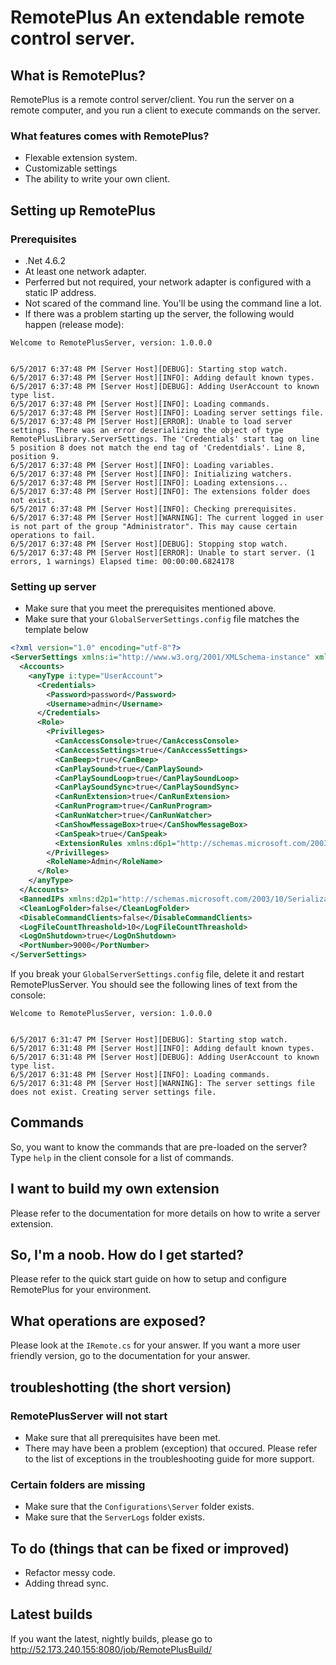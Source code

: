# RemotePlus An extendable remote control server.
## What is RemotePlus?
RemotePlus is a remote control server/client. You run the server on a remote computer, and you run a client to execute commands on the server.
### What features comes with RemotePlus?
* Flexable extension system.
* Customizable settings
* The ability to write your own client.
## Setting up RemotePlus
### Prerequisites
* .Net 4.6.2
* At least one network adapter.
* Perferred but not required, your network adapter is configured with a static IP address.
* Not scared of the command line. You'll be using the command line a lot.
* If there was a problem starting up the server, the following would happen (release mode):
```
Welcome to RemotePlusServer, version: 1.0.0.0


6/5/2017 6:37:48 PM [Server Host][DEBUG]: Starting stop watch.
6/5/2017 6:37:48 PM [Server Host][INFO]: Adding default known types.
6/5/2017 6:37:48 PM [Server Host][DEBUG]: Adding UserAccount to known type list.
6/5/2017 6:37:48 PM [Server Host][INFO]: Loading commands.
6/5/2017 6:37:48 PM [Server Host][INFO]: Loading server settings file.
6/5/2017 6:37:48 PM [Server Host][ERROR]: Unable to load server settings. There was an error deserializing the object of type RemotePlusLibrary.ServerSettings. The 'Credentials' start tag on line 5 position 8 does not match the end tag of 'Credentdials'. Line 8, position 9.
6/5/2017 6:37:48 PM [Server Host][INFO]: Loading variables.
6/5/2017 6:37:48 PM [Server Host][INFO]: Initializing watchers.
6/5/2017 6:37:48 PM [Server Host][INFO]: Loading extensions...
6/5/2017 6:37:48 PM [Server Host][INFO]: The extensions folder does not exist.
6/5/2017 6:37:48 PM [Server Host][INFO]: Checking prerequisites.
6/5/2017 6:37:48 PM [Server Host][WARNING]: The current logged in user is not part of the group "Administrator". This may cause certain operations to fail.
6/5/2017 6:37:48 PM [Server Host][DEBUG]: Stopping stop watch.
6/5/2017 6:37:48 PM [Server Host][ERROR]: Unable to start server. (1 errors, 1 warnings) Elapsed time: 00:00:00.6824178
```
### Setting up server
* Make sure that you meet the prerequisites mentioned above.
* Make sure that your `GlobalServerSettings.config` file matches the template below
``` xml
<?xml version="1.0" encoding="utf-8"?>
<ServerSettings xmlns:i="http://www.w3.org/2001/XMLSchema-instance" xmlns="http://schemas.datacontract.org/2004/07/RemotePlusLibrary">
  <Accounts>
    <anyType i:type="UserAccount">
      <Credentials>
        <Password>password</Password>
        <Username>admin</Username>
      </Credentials>
      <Role>
        <Privilleges>
          <CanAccessConsole>true</CanAccessConsole>
          <CanAccessSettings>true</CanAccessSettings>
          <CanBeep>true</CanBeep>
          <CanPlaySound>true</CanPlaySound>
          <CanPlaySoundLoop>true</CanPlaySoundLoop>
          <CanPlaySoundSync>true</CanPlaySoundSync>
          <CanRunExtension>true</CanRunExtension>
          <CanRunProgram>true</CanRunProgram>
          <CanRunWatcher>true</CanRunWatcher>
          <CanShowMessageBox>true</CanShowMessageBox>
          <CanSpeak>true</CanSpeak>
          <ExtensionRules xmlns:d6p1="http://schemas.microsoft.com/2003/10/Serialization/Arrays" />
        </Privilleges>
        <RoleName>Admin</RoleName>
      </Role>
    </anyType>
  </Accounts>
  <BannedIPs xmlns:d2p1="http://schemas.microsoft.com/2003/10/Serialization/Arrays" i:nil="true" />
  <CleanLogFolder>false</CleanLogFolder>
  <DisableCommandClients>false</DisableCommandClients>
  <LogFileCountThreashold>10</LogFileCountThreashold>
  <LogOnShutdown>true</LogOnShutdown>
  <PortNumber>9000</PortNumber>
</ServerSettings>
```
If you break your `GlobalServerSettings.config` file, delete it and restart RemotePlusServer. You should see the following lines of text from the console:
```
Welcome to RemotePlusServer, version: 1.0.0.0


6/5/2017 6:31:47 PM [Server Host][DEBUG]: Starting stop watch.
6/5/2017 6:31:48 PM [Server Host][INFO]: Adding default known types.
6/5/2017 6:31:48 PM [Server Host][DEBUG]: Adding UserAccount to known type list.
6/5/2017 6:31:48 PM [Server Host][INFO]: Loading commands.
6/5/2017 6:31:48 PM [Server Host][WARNING]: The server settings file does not exist. Creating server settings file.
```
## Commands
So, you want to know the commands that are pre-loaded on the server? Type `help` in the client console for a list of commands.
## I want to build my own extension
Please refer to the documentation for more details on how to write a server extension.
## So, I'm a noob. How do I get started?
Please refer to the quick start guide on how to setup and configure RemotePlus for your environment.
## What operations are exposed?
Please look at the `IRemote.cs` for your answer. If you want a more user friendly version, go to the documentation for your answer.
## troubleshotting (the short version)
### RemotePlusServer will not start
* Make sure that all prerequisites have been met.
* There may have been a problem (exception) that occured. Please refer to the list of exceptions in the troubleshooting guide for more support.
### Certain folders are missing
* Make sure that the `Configurations\Server` folder exists.
* Make sure that the `ServerLogs` folder exists.
## To do (things that can be fixed or improved)
* Refactor messy code.
* Adding thread sync.
## Latest builds
If you want the latest, nightly builds, please go to http://52.173.240.155:8080/job/RemotePlusBuild/